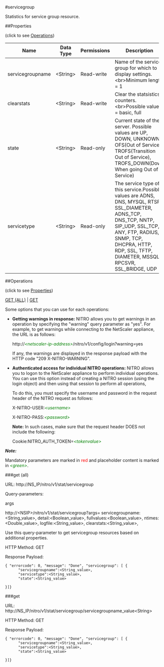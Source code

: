 #servicegroup

Statistics for service group resource.


##Properties 
<span>(click to see [Operations](#operations))</span>


<table><thead><tr><th>Name</th><th> Data Type</th><th> Permissions</th><th>Description</th></tr></thead><tbody><tr><td>servicegroupname</td><td>&lt;String></td><td>Read-write</td><td>Name of the service group for which to display settings.&lt;br>Minimum length = 1</td><tr><tr><td>clearstats</td><td>&lt;String></td><td>Read-write</td><td>Clear the statsistics / counters.&lt;br>Possible values = basic, full</td><tr><tr><td>state</td><td>&lt;String></td><td>Read-only</td><td>Current state of the server. Possible values are UP, DOWN, UNKNOWN, OFS(Out of Service), TROFS(Transition Out of Service), TROFS_DOWN(Down When going Out of Service)</td><tr><tr><td>servicetype</td><td>&lt;String></td><td>Read-only</td><td>The service type of this service.Possible values are ADNS, DNS, MYSQL, RTSP, SSL_DIAMETER, ADNS_TCP, DNS_TCP, NNTP, SIP_UDP, SSL_TCP, ANY, FTP, RADIUS, SNMP, TCP, DHCPRA, HTTP, RDP, SSL, TFTP, DIAMETER, MSSQL, RPCSVR, SSL_BRIDGE, UDP</td><tr></tbody></table>
##Operations 
<span>(click to see [Properties](#properties))</span>


[GET (ALL)](#get-(all)) | [GET](#get)


Some options that you can use for each operations:
<ul><li><p><b>Getting warnings in response:</b> NITRO allows you to get warnings in an operation by specifying the "warning" query parameter as "yes". For example, to get warnings while connecting to the NetScaler appliance, the URL is as follows:</p><p>http://<span style="color:green;font-style:italic;">&lt;netscaler-ip-address&gt;</span>/nitro/v1/config/login?warning=yes</p><p>If any, the warnings are displayed in the response payload with the HTTP code "209 X-NITRO-WARNING".</p></li><li><p><b>Authenticated access for individual NITRO operations:</b> NITRO allows you to logon to the NetScaler appliance to perform individual operations. You can use this option instead of creating a NITRO session (using the login object) and then using that session to perform all operations,</p><p>To do this, you must specify the username and password in the request header of the NITRO request as follows:</p><p>X-NITRO-USER:<span style="color:green;font-style:italic;">&lt;username&gt;</span></p><p>X-NITRO-PASS:<span style="color:green;font-style:italic;">&lt;password&gt;</span></p><p><b>Note:</b> In such cases, make sure that the request header DOES not include the following:</p><p>Cookie:NITRO_AUTH_TOKEN=<span style="color:green;font-style:italic;">&lt;tokenvalue&gt;</span></p></li></ul>



***Note:*** 
Mandatory parameters are marked in <span style="color:#FF0000;">red</span> and placeholder content is marked in <span style="color:green;font-style:italic">&lt;green&gt;</span>.

###get (all)



URL: http://NS_IP/nitro/v1/stat/servicegroup
Query-parameters:
args
http://&lt;NSIP&gt;/nitro/v1/stat/servicegroup?args=      servicegroupname:&lt;String_value&gt;,      detail:&lt;Boolean_value&gt;,      fullvalues:&lt;Boolean_value&gt;,      ntimes:&lt;Double_value&gt;,      logfile:&lt;String_value&gt;,      clearstats:&lt;String_value&gt;,
Use this query-parameter to get servicegroup resources based on additional properties.



HTTP Method: GET
Response Payload: ```{ "errorcode": 0, "message": "Done", "servicegroup": [ {      "servicegroupname":<String_value>,      "servicetype":<String_value>,      "state":<String_value>}]}```



###get



URL: http://NS_IP/nitro/v1/stat/servicegroup/servicegroupname_value&lt;String&gt;
HTTP Method: GET
Response Payload: ```{ "errorcode": 0, "message": "Done", "servicegroup": [ {      "servicegroupname":<String_value>,      "servicetype":<String_value>,      "state":<String_value>}]}```



